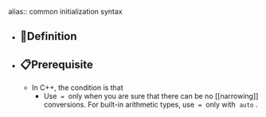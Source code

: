 alias:: common initialization syntax

- ## 📝Definition
- ## 📋Prerequisite
	- In C++, the condition is that
		- Use  `=`  only when you are sure that there can be no [[narrowing]] conversions. For built-in arithmetic types, use  `=`  only with  `auto` .